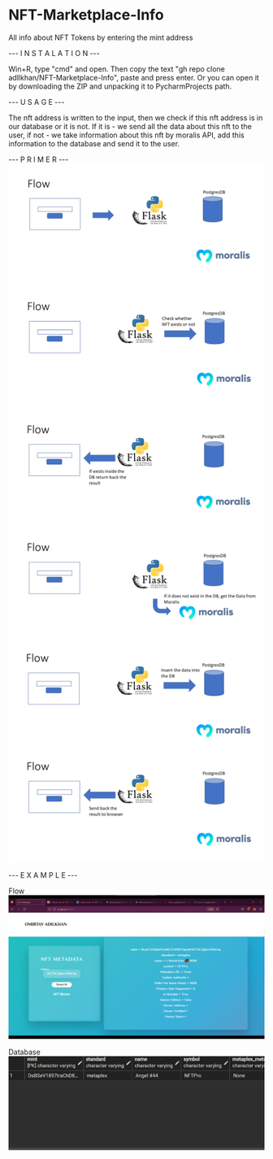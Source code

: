 # NFT-Marketplace-Info

All info about NFT Tokens by entering the mint address

--- I N S T A L A T I O N ---

Win+R, type "cmd" and open. Then copy the text "gh repo clone adllkhan/NFT-Marketplace-Info", paste and press enter.
Or you can open it by downloading the ZIP and unpacking it to PycharmProjects path.

--- U S A G E ---

The nft address is written to the input, 
then we check if this nft address is in our database or it is not.
If it is - we send all the data about this nft to the user,
if not - we take information about this nft by moralis API,
add this information to the database and send it to the user.


--- P R I M E R ---
![img.png](img/img.png)
![img_1.png](img/img_1.png)
![img_2.png](img/img_2.png)
![img_3.png](img/img_3.png)
![img_4.png](img/img_4.png)
![img_5.png](img/img_5.png)

--- E X A M P L E ---

Flow
![img_6.png](img/img_6.png)

Database
![img_8.png](img/img_8.png)